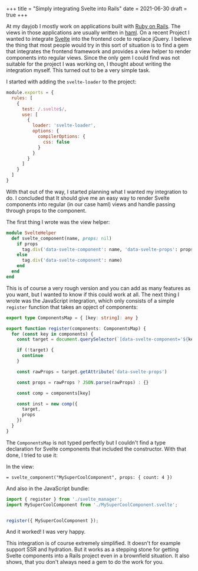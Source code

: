 +++
title = "Simply integrating Svelte into Rails"
date = 2021-06-30
draft = true
+++

At my dayjob I mostly work on applications built with [Ruby on Rails](https://rubyonrails.org/). The views in those applications are usually written in [haml](https://haml.info/). On a recent Project I wanted to integrate [Svelte](https://svelte.dev/) into the frontend code to replace jQuery. I believe the thing that most people would try in this sort of situation is to find a gem that integrates the frontend framework and provides a view helper to render components into regular views. Since the only gem I could find was not suitable for the project I was working on, I thought about writing the integration myself. This turned out to be a very simple task.

I started with adding the `svelte-loader` to the project:

```javascript
module.exports = {
  rules: [
    {
      test: /.svelte$/,
      use: [
        {
          loader: 'svelte-loader',
          options: {
            compilerOptions: {
              css: false
            }
          }
        }
      ]
    }
  ]
}
```

With that out of the way, I started planning what I wanted my integration to do. I concluded that It should give me an easy way to render Svelte components into regular (in our case haml) views and handle passing through props to the component.

The first thing I wrote was the view helper:

```ruby
module SvelteHelper
  def svelte_component(name, props: nil)
    if props
      tag.div('data-svelte-component': name, 'data-svelte-props': props.to_json)
    else
      tag.div('data-svelte-component': name)
    end
  end
end
```

This is of course a very rough version and you can add as many features as you want, but I wanted to know if this could work at all. The next thing I wrote was the JavaScript integration, which only consists of a simple `register` function that takes an opject of components:

```typescript
export type ComponentsMap = { [key: string]: any }

export function register(components: ComponentsMap) {
  for (const key in components) {
    const target = document.querySelector(`[data-svelte-component='${key}']`)

    if (!target) {
      continue
    }

    const rawProps = target.getAttribute('data-svelte-props')

    const props = rawProps ? JSON.parse(rawProps) : {}

    const comp = components[key]

    const inst = new comp({
      target,
      props
    })
  }
}
```

The `ComponentsMap` is not typed perfectly but I couldn't find a type declaration for Svelte components that included the constructor. With that done, I tried to use it:

In the view:

```haml
= svelte_component("MySuperCoolComponent", props: { count: 4 })
```

And also in the JavaScript bundle:

```typescript
import { register } from './svelte_manager';
import MySuperCoolComponent from './MySuperCoolComponent.svelte';


register({ MySuperCoolComponent });
```

And it worked! I was very happy.

This integration is of course extremely simplified. It doesn't for example support SSR and hydration. But it works as a stepping stone for getting Svelte components into a Rails project even in a brownfield situation. It also shows, that you don't always need a gem to do the work for you.
